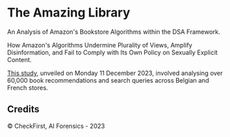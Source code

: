 # The Amazing Library

An Analysis of Amazon's Bookstore Algorithms within the DSA Framework.

How Amazon's Algorithms Undermine Plurality of Views, Amplify Disinformation, and Fail to Comply with Its Own Policy on Sexually Explicit Content.

[This study](https://checkfirst.network/the-amazing-library/), unveiled on Monday 11 December 2023, involved analysing over 60,000 book recommendations and search queries across Belgian and French stores.

## Credits

© CheckFirst, AI Forensics - 2023
